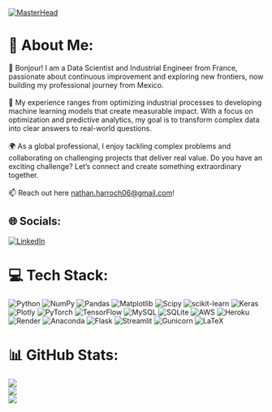[![MasterHead](https://media.licdn.com/dms/image/v2/D4E16AQEPgoHBoeaAlA/profile-displaybackgroundimage-shrink_350_1400/profile-displaybackgroundimage-shrink_350_1400/0/1731547526318?e=1738800000&v=beta&t=eWRIAj8Eim0D-MIqax5zXWFLby2NPAVKotObjCWm7Gw)](https://rishavchanda.io)
# 💫 About Me:
👋 Bonjour! I am a Data Scientist and Industrial Engineer from France, passionate about continuous improvement and exploring new frontiers, now building my professional journey from Mexico.<br><br>🚀 My experience ranges from optimizing industrial processes to developing machine learning models that create measurable impact. With a focus on optimization and predictive analytics, my goal is to transform complex data into clear answers to real-world questions.<br><br>🌍 As a global professional, I enjoy tackling complex problems and collaborating on challenging projects that deliver real value. Do you have an exciting challenge? Let’s connect and create something extraordinary together.<br><br>📫 Reach out here nathan.harroch06@gmail.com!


## 🌐 Socials:
[![LinkedIn](https://img.shields.io/badge/LinkedIn-%230077B5.svg?logo=linkedin&logoColor=white)](https://linkedin.com/in/https://www.linkedin.com/in/nathan-harroch-b11590196/) 

# 💻 Tech Stack:
![Python](https://img.shields.io/badge/python-3670A0?style=flat&logo=python&logoColor=ffdd54) 
![NumPy](https://img.shields.io/badge/numpy-%23013243.svg?style=flat&logo=numpy&logoColor=white) 
![Pandas](https://img.shields.io/badge/pandas-%23150458.svg?style=flat&logo=pandas&logoColor=white) 
![Matplotlib](https://img.shields.io/badge/Matplotlib-%23ffffff.svg?style=flat&logo=Matplotlib&logoColor=black) 
![Scipy](https://img.shields.io/badge/SciPy-%230C55A5.svg?style=flat&logo=scipy&logoColor=%white) 
![scikit-learn](https://img.shields.io/badge/scikit--learn-%23F7931E.svg?style=flat&logo=scikit-learn&logoColor=white) 
![Keras](https://img.shields.io/badge/Keras-%23D00000.svg?style=flat&logo=Keras&logoColor=white) 
![Plotly](https://img.shields.io/badge/Plotly-%233F4F75.svg?style=flat&logo=plotly&logoColor=white) 
![PyTorch](https://img.shields.io/badge/PyTorch-%23EE4C2C.svg?style=flat&logo=PyTorch&logoColor=white) 
![TensorFlow](https://img.shields.io/badge/TensorFlow-%23FF6F00.svg?style=flat&logo=TensorFlow&logoColor=white)
![MySQL](https://img.shields.io/badge/mysql-4479A1.svg?style=flat&logo=mysql&logoColor=white) 
![SQLite](https://img.shields.io/badge/sqlite-%2307405e.svg?style=flat&logo=sqlite&logoColor=white) 
![AWS](https://img.shields.io/badge/AWS-%23FF9900.svg?style=flat&logo=amazon-aws&logoColor=white) 
![Heroku](https://img.shields.io/badge/heroku-%23430098.svg?style=flat&logo=heroku&logoColor=white) 
![Render](https://img.shields.io/badge/Render-%46E3B7.svg?style=flat&logo=render&logoColor=white) 
![Anaconda](https://img.shields.io/badge/Anaconda-%2344A833.svg?style=flat&logo=anaconda&logoColor=white) 
![Flask](https://img.shields.io/badge/flask-%23000.svg?style=flat&logo=flask&logoColor=white) 
![Streamlit](https://img.shields.io/badge/Streamlit-%23FE4B4B.svg?style=flat&logo=streamlit&logoColor=white) 
![Gunicorn](https://img.shields.io/badge/gunicorn-%298729.svg?style=flat&logo=gunicorn&logoColor=white) 
![LaTeX](https://img.shields.io/badge/latex-%23008080.svg?style=flat&logo=latex&logoColor=white) 


# 📊 GitHub Stats:
![](https://github-readme-stats.vercel.app/api?username=Nathan2605&theme=dark&hide_border=false&include_all_commits=false&count_private=false)<br/>
![](https://github-readme-streak-stats.herokuapp.com/?user=Nathan2605&theme=dark&hide_border=false)<br/>
![](https://github-readme-stats.vercel.app/api/top-langs/?username=Nathan2605&theme=dark&hide_border=false&include_all_commits=false&count_private=false&layout=compact)

<!-- Proudly created with GPRM ( https://gprm.itsvg.in ) -->
